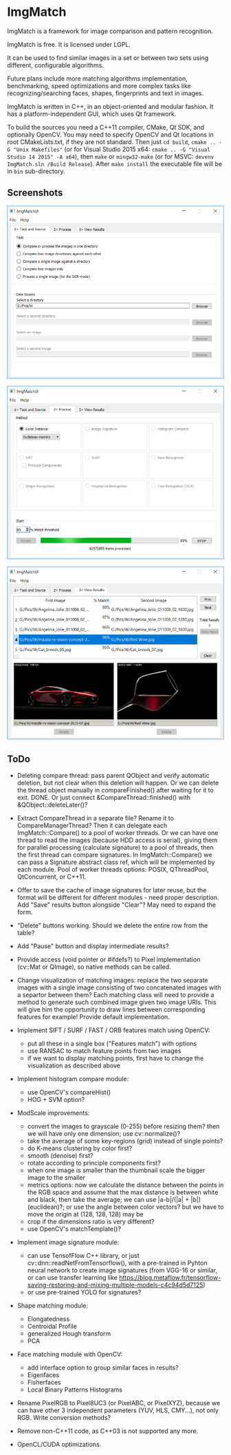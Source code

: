 ImgMatch
========

ImgMatch is a framework for image comparison and pattern recognition.

ImgMatch is free. It is licensed under LGPL.

It can be used to find similar images in a set or between two sets using
different, configurable algorithms.

Future plans include more matching algorithms implementation, benchmarking,
speed optimizations and more complex tasks like recognizing/searching faces,
shapes, fingerprints and text in images.

ImgMatch is written in C++, in an object-oriented and modular fashion.
It has a platform-independent GUI, which uses Qt framework.

To build the sources you need a C++11 compiler, CMake, Qt SDK, and optionally
OpenCV. You may need to specify OpenCV and Qt locations in root CMakeLists.txt,
if they are not standard. Then just `cd build`, `cmake .. -G "Unix Makefiles"`
(or for Visual Studio 2015 x64: `cmake .. -G "Visual Studio 14 2015" -A x64`),
then `make` or `mingw32-make` (or for MSVC: `devenv ImgMatch.sln /Build Release`).
After `make install` the executable file will be in `bin` sub-directory.


Screenshots
-----------

![first tab](https://github.com/akirov/ImgMatch/raw/master/docs/screen_1.jpg)

![second tab](https://github.com/akirov/ImgMatch/raw/master/docs/screen_2.jpg)

![third tab](https://github.com/akirov/ImgMatch/raw/master/docs/screen_3.jpg)


ToDo
----

- Deleting compare thread: pass parent QObject and verify automatic
  deletion, but not clear when this deletion will happen.
  Or we can delete the thread object manually in compareFinished() after
  waiting for it to exit. DONE.
  Or just connect &CompareThread::finished() with &QObject::deleteLater()?

- Extract CompareThread in a separate file? Rename it to CompareManagerThread?
  Then it can delegate each ImgMatch::Compare() to a pool of worker threads.
  Or we can have one thread to read the images (because HDD access is serial),
  giving them for parallel processing (calculate signature) to a pool of threads,
  then the first thread can compare signatures. In ImgMatch::Compare() we can
  pass a Signature abstract class ref, which will be implemented by each module.
  Pool of worker threads options: POSIX, QThreadPool, QtConcurrent, or C++11.

- Offer to save the cache of image signatures for later reuse, but the
  format will be different for different modules - need proper description.
  Add "Save" results button alongside "Clear"? May need to expand the form.

- "Delete" buttons working. Should we delete the entire row from the table?

- Add "Pause" button and display intermediate results?

- Provide access (void pointer or #ifdefs?) to Pixel implementation
  (cv::Mat or QImage), so native methods can be called.

- Change visualization of matching images: replace the two separate images with
  a single image consisting of two concatenated images with a separtor between
  them? Each matching class will need to provide a method to generate such
  combined image given two image URIs. This will give him the opportunity to
  draw lines between corresponding features for example! Provide default
  implementation.

- Implement SIFT / SURF / FAST / ORB features match using OpenCV:
  - put all these in a single box ("Features match") with options
  - use RANSAC to match feature points from two images
  - if we want to display matching points, first have to change the visualization
    as described above

- Implement histogram compare module:
  - use OpenCV's compareHist()
  - HOG + SVM option?

- ModScale improvements:
  - convert the images to grayscale (0-255) before resizing them? then we
    will have only one dimension; use cv::normalize()?
  - take the average of some key-regions (grid) instead of single points?
  - do K-means clustering by color first?
  - smooth (denoise) first?
  - rotate according to principle components first?
  - when one image is smaller than the thumbnail scale the bigger image to
    the smaller
  - metrics options:
    now we calculate the distance between the points in the RGB space and
    assume that the max distance is between white and black, then take the
    average;
    we can use |a-b|/(|a| + |b|) (euclidean)?;
    or use the angle between color vectors? but we have to move the origin
    at (128, 128, 128) may be
  - crop if the dimensions ratio is very different?
  - use OpenCV's matchTemplate()?

- Implement image signature module:
  - can use TensofFlow C++ library, or just cv::dnn::readNetFromTensorflow(),
    with a pre-trained in Pyhton neural network to create image signatures
    (from VGG-16 or similar, or can use transfer learning like
     https://blog.metaflow.fr/tensorflow-saving-restoring-and-mixing-multiple-models-c4c94d5d7125)
  - or use pre-trained YOLO for signatures?

- Shape matching module:
  - Elongatedness
  - Centroidal Profile
  - generalized Hough transform
  - PCA

- Face matching module with OpenCV:
  - add interface option to group similar faces in results?
  - Eigenfaces
  - Fisherfaces
  - Local Binary Patterns Histograms

- Rename PixelRGB to Pixel8UC3 (or PixelABC, or PixelXYZ), because we can
  have other 3 independent parameters (YUV, HLS, CMY...), not only RGB.
  Write conversion methods?

- Remove non-C++11 code, as C++03 is not supported any more.

- OpenCL/CUDA optimizations.
